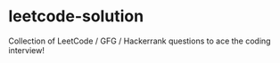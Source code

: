 # leetcode-solution
Collection of LeetCode / GFG / Hackerrank questions to ace the coding interview!
